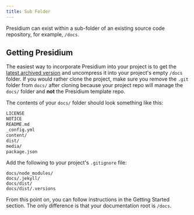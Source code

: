 ```yaml
---
title: Sub Folder
---
```


Presidium can exist within a sub-folder of an existing source code repository, for example, `/docs`.

## Getting Presidium

The easiest way to incorporate Presidium into your project is to get the [latest archived version](https://github.com/SPANDigital/presidium-template/archive/master.zip) and uncompress it into your project's empty `/docs` folder.  If you would rather clone the project, make sure you remove the `.git` folder from `docs/` after cloning because your project repo will manage
the `docs/` folder and **not** the Presidium template repo.

The contents of your `docs/` folder should look something like this:

```bash
LICENSE
NOTICE
README.md
_config.yml
content/
dist/
media/
package.json
```

Add the following to your project's `.gitignore` file:

```
docs/node_modules/
docs/.jekyll/
docs/dist/
docs/dist/.versions
```

From this point on, you can follow instructions in the Getting Started section. The only difference is that your documentation root is `/docs`.